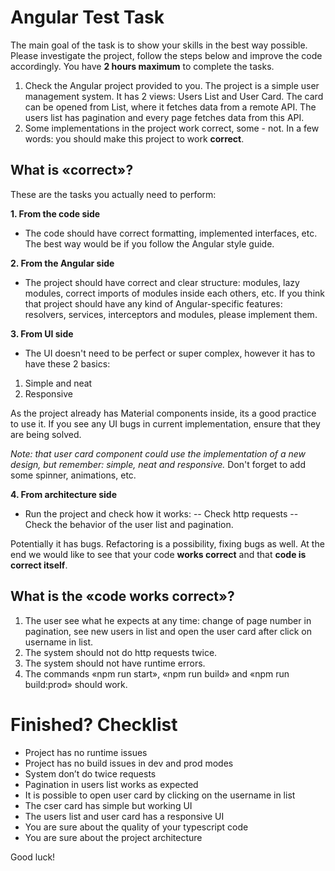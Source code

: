 # Angular Test Task
The main goal of the task is to show your skills in the best way possible. Please investigate the project, follow the steps below and improve the code accordingly.
You have **2 hours maximum** to complete the tasks.

1. Check the Angular project provided to you. The project is a simple user management system. It has 2 views: Users List and User Card. The card can be opened from List, where it fetches data from a remote API. The users list has pagination and every page fetches data from this API.
2. Some implementations in the project work correct, some - not. In a few words: you should make this project to work **correct**.

## What is «correct»? 
These are the tasks you actually need to perform:

**1. From the code side**
- The code should have correct formatting, implemented interfaces, etc. The best way would be if you follow the Angular style guide.

**2. From the Angular side**
- The project should have correct and clear structure: modules, lazy modules, correct imports of modules inside each others, etc. If you think that project should have any kind of Angular-specific features: resolvers, services, interceptors and modules, please implement them. 

**3. From UI side**
- The UI doesn't need to be perfect or super complex, however it has to have these 2 basics:
1. Simple and neat
2. Responsive

As the project already has Material components inside, its a good practice to use it.
If you see any UI bugs in current implementation, ensure that they are being solved.

*Note: that user card component could use the implementation of a new design, but remember: simple, neat and responsive.*
Don't forget to add some spinner, animations,  etc.

**4. From architecture side**
- Run the project and check how it works: 
-- Check http requests
-- Check the behavior of the user list and pagination. 

Potentially it has bugs. Refactoring is a possibility, fixing bugs as well.
At the end we would like to see that your code **works correct** and that **code is correct itself**.

## What is the «code works correct»? 
1. The user see what he expects at any time: change of page number in pagination, see new users in list and open the user card after click on username in list.
2. The system should not do http requests twice.
3. The system should not have runtime errors.
4. The commands «npm run start», «npm run build» and «npm run build:prod» should work.

# Finished? Checklist
- Project has no runtime issues
- Project has no build issues in dev and prod modes
- System don’t do twice requests
- Pagination in users list works as expected
- It is possible to open user card by clicking on the username in list
- The cser card has simple but working UI
- The users list and user card has a responsive UI
- You are sure about the quality of your typescript code
- You are sure about the project architecture

Good luck!

